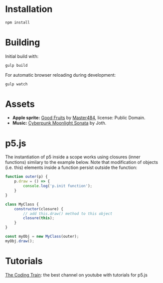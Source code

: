 # Installation
```bash
npm install
```

# Building
Initial build with:

```bash
gulp build
```

For automatic browser reloading during development:

```bash
gulp watch
```

# Assets
- **Apple sprite:** [Good Fruits] by [Master484], license: Public Domain.
- **Music:** [Cyberpunk Moonlight Sonata] by Joth.

[Good Fruits]: https://opengameart.org/content/good-fruits-m484-games
[Master484]: https://m484games.ucoz.com/
[Cyberpunk Moonlight Sonata]: https://opengameart.org/content/cyberpunk-moonlight-sonata

# p5.js
The instantiation of p5 inside a scope works using closures (inner functions) similary to the example below. Note that modification of objects (i.e. this) elements inside a function persist outside the function:

```javascript
function outer(p) {
    p.draw = () => {
        console.log('p.init function');
    }
}

class MyClass {
    constructor(closure) {
        // add this.draw() method to this object
        closure(this);
    }
}

const myObj = new MyClass(outer);
myObj.draw();
```

# Tutorials
[The Coding Train]: the best channel on youtube with tutorials for p5.js

[The Coding Train]: https://www.youtube.com/channel/UCvjgXvBlbQiydffZU7m1_aw
